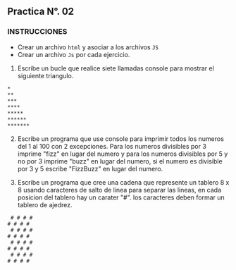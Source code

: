 ## Practica N°. 02
### INSTRUCCIONES 
- Crear un archivo `html` y asociar a los archivos `JS`
- Crear un archivo `Js` por cada ejercicio.
1. Escribe un bucle que realice siete llamadas console para mostrar el siguiente triangulo.
```
*
**
***
****
*****
******
*******
```
   
2. Escribe un programa que use console para imprimir todos los numeros del 1 al 100 con 2 excepciones. Para los numeros divisibles por 3 imprime "fizz" en lugar del numero y para los numeros divisibles por 5 y no por 3 imprime "buzz" en lugar del numero, si el numero es divisible por 3 y 5 escribe "FizzBuzz"  en lugar del numero.
   
3. Escribe un programa que cree una cadena que represente un tablero 8 x 8 usando caracteres de salto de linea para separar las lineas, en cada posicion del tablero hay un carater "#". los caracteres deben formar un tablero de ajedrez.
   
```
 # # # #
# # # #
 # # # #
# # # #
 # # # #
# # # #
 # # # #
# # # #
```